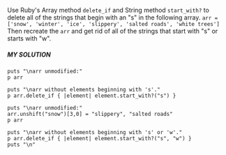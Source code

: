 Use Ruby's Array method `delete_if` and String method `start_with?` to delete all of the strings that begin with an "s" in the following array.
`arr = ['snow', 'winter', 'ice', 'slippery', 'salted roads', 'white trees']`
Then recreate the `arr` and get rid of all of the strings that start with "s" or starts with "w".

##### MY SOLUTION
```
puts "\narr unmodified:"
p arr

puts "\narr without elements beginning with 's'."
p arr.delete_if { |element| element.start_with?("s") }

puts "\narr unmodified:"
arr.unshift("snow")[3,0] = "slippery", "salted roads"
p arr

puts "\narr without elements beginning with 's' or 'w'."
p arr.delete_if { |element| element.start_with?("s", "w") }
puts "\n"
```
